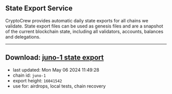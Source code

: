 ## State Export Service
CryptoCrew provides automatic daily state exports for all chains we validate. State export files can be used as genesis files and are a snapshot of the current blockchain state, including all validators, accounts, balances and delegations.

---
**Download: [juno-1 state export](https://dl-eu2.ccvalidators.com/SERVICE/juno/juno-1_export_16041542.json)**
---

- last updated: Mon May 06 2024 11:49:28
- chain id: `juno-1`
- export height: `16041542`
- use for: airdrops, local tests, chain recovery
